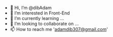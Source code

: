 - 👋 Hi, I’m @dibAdam
- 👀 I’m interested in Front-End
- 🌱 I’m currently learning ...
- 💞️ I’m looking to collaborate on ...
- 📫 How to reach me 'adamdib307@gmail.com'

<!---
dibAdam/dibAdam is a ✨ special ✨ repository because its `README.md` (this file) appears on your GitHub profile.
You can click the Preview link to take a look at your changes.
--->
